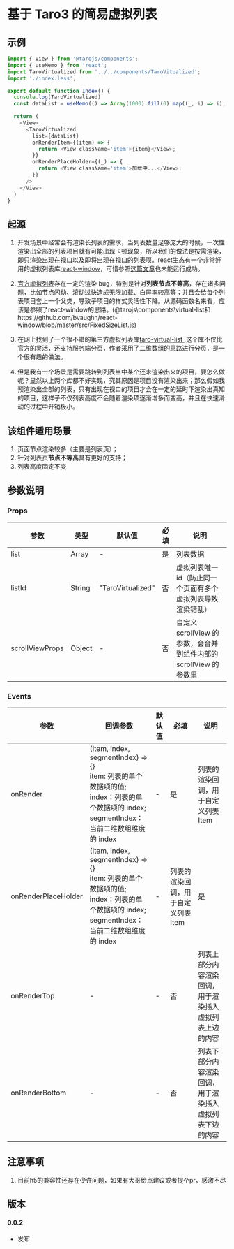 # 基于 Taro3 的简易虚拟列表

## 示例

```javascript
import { View } from '@tarojs/components';
import { useMemo } from 'react';
import TaroVirtualized from '../../components/TaroVitualized';
import './index.less';

export default function Index() {
  console.log(TaroVirtualized)
  const dataList = useMemo(() => Array(1000).fill(0).map((_, i) => i), []);

  return (
    <View>
      <TaroVirtualized
        list={dataList}
        onRenderItem={(item) => {
          return <View className='item'>{item}</View>;
        }}
        onRenderPlaceHolder={(_) => {
          return <View className='item'>加载中...</View>;
        }}
      />
    </View>
  )
}
```

## 起源

1. 开发场景中经常会有渲染长列表的需求，当列表数量足够庞大的时候，一次性渲染出全部的列表项目就有可能出现卡顿现象，所以我们的做法是按需渲染，即只渲染出现在视口以及即将出现在视口的列表项。react生态有一个非常好用的虚拟列表库[react-window](https://github.com/bvaughn/react-window)，可惜参照[这篇文章](https://tarojsx.github.io/blog/2020-06-08-taro3-virtual-list/)也未能运行成功。

2. [官方虚拟列表](https://taro-docs.jd.com/taro/docs/virtual-list)存在一定的渲染 bug，特别是针对**列表节点不等高**，存在诸多问题，比如节点闪动、滚动过快造成无限加载、白屏率较高等；并且会给每个列表项目套上一个父类，导致子项目的样式灵活性下降。从源码函数名来看，应该是参照了react-window的思路。(@tarojs\components\virtual-list和https://github.com/bvaughn/react-window/blob/master/src/FixedSizeList.js)

3. 在网上找到了一个很不错的第三方虚拟列表库[taro-virtual-list
   ](https://www.npmjs.com/package/taro-virtual-list/v/1.0.13),这个库不仅比官方的灵活，还支持服务端分页，作者采用了二维数组的思路进行分页，是一个很有趣的做法。

4. 但是我有一个场景是需要跳转到列表当中某个还未渲染出来的项目，要怎么做呢？显然以上两个库都不好实现，究其原因是项目没有渲染出来；那么假如我预渲染出全部的列表，只有出现在视口的项目才会在一定的延时下渲染出真知的项目，这样子不仅列表高度不会随着渲染项逐渐增多而变高，并且在快速滑动的过程中开销极小。

## 该组件适用场景

1. 页面节点渲染较多（主要是列表页）；
2. 针对列表页**节点不等高**具有更好的支持；
3. 列表高度固定不变


## 参数说明

### Props

| 参数|  类型   | 默认值 | 必填 | 说明    |
| ----  | ----  | ---- | ----     | ---- |
| list            |  Array  | -                 | 是   | 列表数据                                                                                                                                                           |
| listId          | String  | "TaroVirtualized" | 否   | 虚拟列表唯一 id（防止同一个页面有多个虚拟列表导致渲染错乱）|                                                                                                                                       
| scrollViewProps | Object  | -                 | 否   | 自定义 scrollView 的参数，会合并到组件内部的 scrollView 的参数里                    |

### Events

| 参数  | 回调参数  | 默认值 | 必填 | 说明 |
| ----  | ----  | ---- | ----     | ---- |
| onRender | (item, index, segmentIndex) => {}<br>item: 列表的单个数据项的值;<br> index：列表的单个数据项的 index;<br>segmentIndex：当前二维数组维度的 index | -  | 是|列表的渲染回调，用于自定义列表 Item | -                                                                                                                                                                      | 列表的渲染回调，用于自定义列表 Item |
| onRenderPlaceHolder        | (item, index, segmentIndex) => {}<br>item: 列表的单个数据项的值;<br> index：列表的单个数据项的 index;<br>segmentIndex：当前二维数组维度的 index | -      | 列表的渲染回调，用于自定义列表 Item |  是|-                                                                                                                                                                      | 列表的占位渲染回调，用于自定义列表占位Item|                                                                                                                                                  |                                                                           |
| onRenderTop     |                                                                        -                                                                        | -      | 否                                  | 列表上部分内容渲染回调，用于渲染插入虚拟列表上边的内容                                                                                                                 |
| onRenderBottom  |                                                                        -                                                                        | -      | 否                                  | 列表下部分内容渲染回调，用于渲染插入虚拟列表下边的内容                                                                                                                 |

## 注意事项

1. 目前h5的兼容性还存在少许问题，如果有大哥给点建议或者提个pr，感激不尽

## 版本
#### 0.0.2

- 发布

